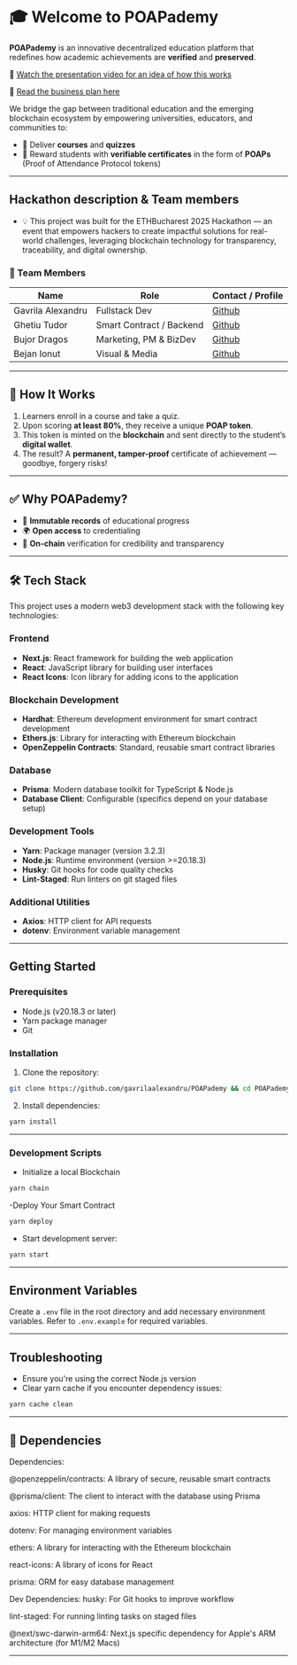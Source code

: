 # 🎓 Welcome to POAPademy

**POAPademy** is an innovative decentralized education platform that redefines how academic achievements are **verified** and **preserved**.

🎥 [Watch the presentation video for an idea of how this works](https://www.youtube.com/watch?v=L8Q6gqO6rMc)

🚀 [Read the business plan here](https://github.com/gavrilaalexandru/POAPademy/blob/main/business%20plan%20poapademy.pdf)

We bridge the gap between traditional education and the emerging blockchain ecosystem by empowering universities, educators, and communities to:
- 🧠 Deliver **courses** and **quizzes**
- 🎯 Reward students with **verifiable certificates** in the form of **POAPs** (Proof of Attendance Protocol tokens)
---

## Hackathon description & Team members

- 💡 This project was built for the ETHBucharest 2025 Hackathon — an event that empowers hackers to create impactful solutions for real-world challenges, leveraging blockchain technology for transparency, traceability, and digital ownership.


### 👥 Team Members

| Name             | Role                     | Contact / Profile                            |
|------------------|--------------------------|----------------------------------------------|
| Gavrila Alexandru| Fullstack Dev            | [Github](https://github.com/gavrilaalexandru)|
| Ghetiu Tudor     | Smart Contract / Backend | [Github](https://github.com/GhetiuTudor)     |
| Bujor Dragos     | Marketing, PM & BizDev   | [Github](https://github.com/bujordragos)     |
| Bejan Ionut      | Visual & Media           | [Github](https://github.com/Bejan1234)       |

---

## 🔐 How It Works

1. Learners enroll in a course and take a quiz.
2. Upon scoring **at least 80%**, they receive a unique **POAP token**.
3. This token is minted on the **blockchain** and sent directly to the student’s **digital wallet**.
4. The result? A **permanent, tamper-proof** certificate of achievement — goodbye, forgery risks!

---

## ✅ Why POAPademy?

- 📜 **Immutable records** of educational progress  
- 🌍 **Open access** to credentialing  
- 🔗 **On-chain** verification for credibility and transparency  

---

## 🛠 Tech Stack

This project uses a modern web3 development stack with the following key technologies:

### Frontend
- **Next.js**: React framework for building the web application
- **React**: JavaScript library for building user interfaces
- **React Icons**: Icon library for adding icons to the application

### Blockchain Development
- **Hardhat**: Ethereum development environment for smart contract development
- **Ethers.js**: Library for interacting with Ethereum blockchain
- **OpenZeppelin Contracts**: Standard, reusable smart contract libraries

### Database
- **Prisma**: Modern database toolkit for TypeScript & Node.js
- **Database Client**: Configurable (specifics depend on your database setup)

### Development Tools
- **Yarn**: Package manager (version 3.2.3)
- **Node.js**: Runtime environment (version >=20.18.3)
- **Husky**: Git hooks for code quality checks
- **Lint-Staged**: Run linters on git staged files

### Additional Utilities
- **Axios**: HTTP client for API requests
- **dotenv**: Environment variable management

---

## Getting Started

### Prerequisites
- Node.js (v20.18.3 or later)
- Yarn package manager
- Git

### Installation

1. Clone the repository:
```bash
git clone https://github.com/gavrilaalexandru/POAPademy && cd POAPademy
```

2. Install dependencies:
```bash
yarn install
```
---

### Development Scripts

- Initialize a local Blockchain
```bash
yarn chain
```

-Deploy Your Smart Contract
```bash
yarn deploy
```

- Start development server:
```bash
yarn start
```

---

## Environment Variables

Create a `.env` file in the root directory and add necessary environment variables. Refer to `.env.example` for required variables.

---

## Troubleshooting

- Ensure you're using the correct Node.js version
- Clear yarn cache if you encounter dependency issues:
```bash
yarn cache clean
```

---

## 📜 Dependencies
Dependencies:

@openzeppelin/contracts: A library of secure, reusable smart contracts

@prisma/client: The client to interact with the database using Prisma

axios: HTTP client for making requests

dotenv: For managing environment variables

ethers: A library for interacting with the Ethereum blockchain

react-icons: A library of icons for React

prisma: ORM for easy database management

Dev Dependencies:
husky: For Git hooks to improve workflow

lint-staged: For running linting tasks on staged files

@next/swc-darwin-arm64: Next.js specific dependency for Apple's ARM architecture (for M1/M2 Macs)

---
